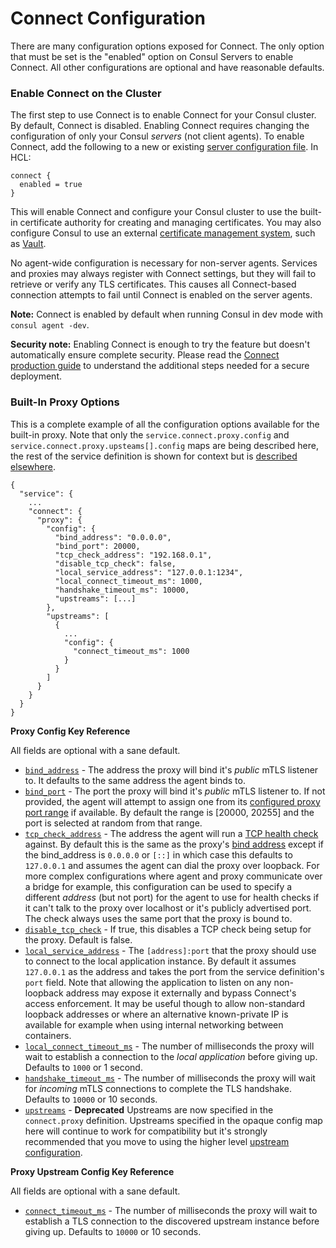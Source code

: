 # Connect Configuration

There are many configuration options exposed for Connect. The only option that must be set is the "enabled" option on Consul Servers to enable Connect. All other configurations are optional and have reasonable defaults.

### Enable Connect on the Cluster <a id="enable-connect-on-the-cluster"></a>

The first step to use Connect is to enable Connect for your Consul cluster. By default, Connect is disabled. Enabling Connect requires changing the configuration of only your Consul _servers_ \(not client agents\). To enable Connect, add the following to a new or existing [server configuration file](https://www.consul.io/docs/agent/options.html). In HCL:

```text
connect {
  enabled = true
}
```

This will enable Connect and configure your Consul cluster to use the built-in certificate authority for creating and managing certificates. You may also configure Consul to use an external [certificate management system](https://www.consul.io/docs/connect/ca.html), such as [Vault](https://vaultproject.io/).

No agent-wide configuration is necessary for non-server agents. Services and proxies may always register with Connect settings, but they will fail to retrieve or verify any TLS certificates. This causes all Connect-based connection attempts to fail until Connect is enabled on the server agents.

**Note:** Connect is enabled by default when running Consul in dev mode with `consul agent -dev`.

**Security note:** Enabling Connect is enough to try the feature but doesn't automatically ensure complete security. Please read the [Connect production guide](https://www.consul.io/docs/guides/connect-production.html) to understand the additional steps needed for a secure deployment.

### Built-In Proxy Options <a id="built-in-proxy-options"></a>

This is a complete example of all the configuration options available for the built-in proxy. Note that only the `service.connect.proxy.config` and `service.connect.proxy.upsteams[].config` maps are being described here, the rest of the service definition is shown for context but is [described elsewhere](https://www.consul.io/docs/connect/proxies.html#managed-proxies).

```text
{
  "service": {
    ...
    "connect": {
      "proxy": {
        "config": {
          "bind_address": "0.0.0.0",
          "bind_port": 20000,
          "tcp_check_address": "192.168.0.1",
          "disable_tcp_check": false,
          "local_service_address": "127.0.0.1:1234",
          "local_connect_timeout_ms": 1000,
          "handshake_timeout_ms": 10000,
          "upstreams": [...]
        },
        "upstreams": [
          {
            ...
            "config": {
              "connect_timeout_ms": 1000
            }
          }
        ]
      }
    }
  }
}
```

**Proxy Config Key Reference**

All fields are optional with a sane default.

* [`bind_address`](https://www.consul.io/docs/connect/configuration.html#bind_address) - The address the proxy will bind it's _public_ mTLS listener to. It defaults to the same address the agent binds to.
* [`bind_port`](https://www.consul.io/docs/connect/configuration.html#bind_port) - The port the proxy will bind it's _public_ mTLS listener to. If not provided, the agent will attempt to assign one from its [configured proxy port range](https://www.consul.io/docs/agent/options.html#proxy_min_port) if available. By default the range is \[20000, 20255\] and the port is selected at random from that range.
* [`tcp_check_address`](https://www.consul.io/docs/connect/configuration.html#tcp_check_address) - The address the agent will run a [TCP health check](https://www.consul.io/docs/agent/checks.html) against. By default this is the same as the proxy's [bind address](https://www.consul.io/docs/connect/configuration.html#bind_address) except if the bind\_address is `0.0.0.0` or `[::]` in which case this defaults to `127.0.0.1` and assumes the agent can dial the proxy over loopback. For more complex configurations where agent and proxy communicate over a bridge for example, this configuration can be used to specify a different _address_ \(but not port\) for the agent to use for health checks if it can't talk to the proxy over localhost or it's publicly advertised port. The check always uses the same port that the proxy is bound to.
* [`disable_tcp_check`](https://www.consul.io/docs/connect/configuration.html#disable_tcp_check) - If true, this disables a TCP check being setup for the proxy. Default is false.
* [`local_service_address`](https://www.consul.io/docs/connect/configuration.html#local_service_address) - The `[address]:port` that the proxy should use to connect to the local application instance. By default it assumes `127.0.0.1` as the address and takes the port from the service definition's `port` field. Note that allowing the application to listen on any non-loopback address may expose it externally and bypass Connect's access enforcement. It may be useful though to allow non-standard loopback addresses or where an alternative known-private IP is available for example when using internal networking between containers.
* [`local_connect_timeout_ms`](https://www.consul.io/docs/connect/configuration.html#local_connect_timeout_ms) - The number of milliseconds the proxy will wait to establish a connection to the _local application_ before giving up. Defaults to `1000` or 1 second.
* [`handshake_timeout_ms`](https://www.consul.io/docs/connect/configuration.html#handshake_timeout_ms) - The number of milliseconds the proxy will wait for _incoming_ mTLS connections to complete the TLS handshake. Defaults to `10000` or 10 seconds.
* [`upstreams`](https://www.consul.io/docs/connect/configuration.html#upstreams) - **Deprecated** Upstreams are now specified in the `connect.proxy` definition. Upstreams specified in the opaque config map here will continue to work for compatibility but it's strongly recommended that you move to using the higher level [upstream configuration](https://www.consul.io/docs/connect/proxies.html#upstream-configuration).

**Proxy Upstream Config Key Reference**

All fields are optional with a sane default.

* [`connect_timeout_ms`](https://www.consul.io/docs/connect/configuration.html#connect_timeout_ms) - The number of milliseconds the proxy will wait to establish a TLS connection to the discovered upstream instance before giving up. Defaults to `10000` or 10 seconds.

